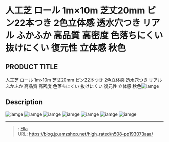 # 人工芝 ロール 1m×10m 芝丈20mm ピン22本つき 2色立体感 透水穴つき リアル ふかふか 高品質 高密度 色落ちにくい 抜けにくい 復元性 立体感 秋色


## PRODUCT TITLE 

人工芝 ロール 1m×10m 芝丈20mm ピン22本つき 2色立体感 透水穴つき リアル ふかふか 高品質 高密度 色落ちにくい 抜けにくい 復元性 立体感 秋色![iamge](https://b2bfiles1.gigab2b.cn/image/wkseller/304/人工芝/20200816_3a40a8eae171f7ed6b2cba9957ac23aa.jpg)

## Description











![iamge](https://b2bfiles1.gigab2b.cn/image/wkseller/304/人工芝/20200816_02d9c238674f61de21ba5a4a29bf134b.JPG)
![iamge](https://b2bfiles1.gigab2b.cn/image/wkseller/304/人工芝/20200816_0fe90c34a4ac63430cc55a5d083805ec.jpg)
![iamge](https://b2bfiles1.gigab2b.cn/image/wkseller/304/人工芝/20200816_16b1900c9415da2bd661801f2224f299.jpg)
![iamge](https://b2bfiles1.gigab2b.cn/image/wkseller/304/人工芝/20200816_1eac20e72ac7fd9bae58820d5b22a376.JPG)
![iamge](https://b2bfiles1.gigab2b.cn/image/wkseller/304/人工芝/20200816_1f8a7520cbfd58cbc525163ebdd066a3.jpg)
![iamge](https://b2bfiles1.gigab2b.cn/image/wkseller/304/人工芝/20200816_3637ce4cdadff6598183b44d79e4d019.jpg)
![iamge](https://b2bfiles1.gigab2b.cn/image/wkseller/304/人工芝/20200816_3ca47f79cc2b60b30e8ce77ab513c594.jpg)


---

> : [Ella](https://blog.jp.amzshop.net/)  
> URL: https://blog.jp.amzshop.net/high_rated/n508-pp193073aaa/  

